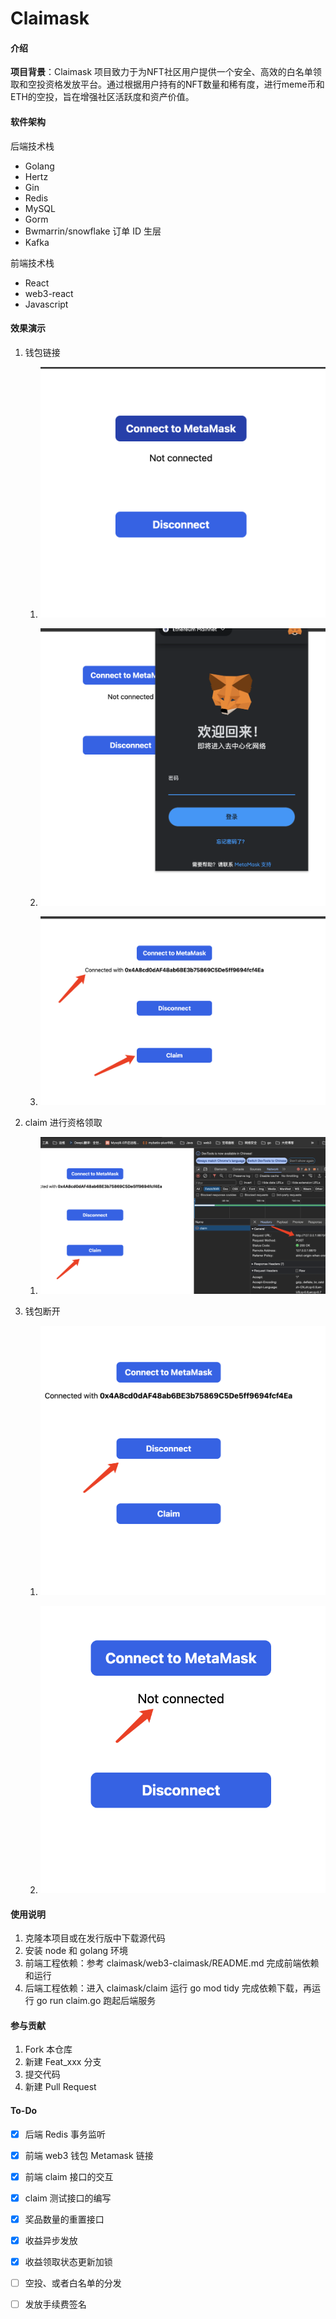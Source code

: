 # Claimask

#### 介绍

**项目背景**：Claimask 项目致力于为NFT社区用户提供一个安全、高效的白名单领取和空投资格发放平台。通过根据用户持有的NFT数量和稀有度，进行meme币和ETH的空投，旨在增强社区活跃度和资产价值。

#### 软件架构

后端技术栈

- Golang
- Hertz
- Gin 
- Redis
- MySQL
- Gorm
- Bwmarrin/snowflake 订单 ID 生层
- Kafka

前端技术栈

- React
- web3-react
- Javascript

#### 效果演示


1. 钱包链接

   1. ![Image text](https://github.com/Orlandoo24/claimask/blob/main/doc/img/image-20240321220345790.png)

   2. ![Image text](https://github.com/Orlandoo24/claimask/blob/main/doc/img/image-20240321220430461.png)

   3. ![Image text](https://github.com/Orlandoo24/claimask/blob/main/doc/img/image-20240321220523373.png) 

2. claim 进行资格领取

   1. ![Image text](https://github.com/Orlandoo24/claimask/blob/main/doc/img/image-20240321220621749.png)

3. 钱包断开

   1. ![Image text](https://github.com/Orlandoo24/claimask/blob/main/doc/img/image-20240321220644503.png)

   2. ![Image text](https://github.com/Orlandoo24/claimask/blob/main/doc/img/image-20240321220723172.png)

      

   

   



#### 使用说明

1.  克隆本项目或在发行版中下载源代码
2.  安装 node 和 golang 环境
3.  前端工程依赖：参考 claimask/web3-claimask/README.md 完成前端依赖和运行 
4.  后端工程依赖：进入 claimask/claim 运行 go mod tidy 完成依赖下载，再运行 go run claim.go 跑起后端服务


#### 参与贡献

1.  Fork 本仓库
2.  新建 Feat_xxx 分支
3.  提交代码
4.  新建 Pull Request

#### To-Do

- [x] 后端 Redis 事务监听

- [x] 前端 web3 钱包 Metamask 链接

- [x] 前端 claim 接口的交互

- [x] claim 测试接口的编写

- [x] 奖品数量的重置接口

- [x] 收益异步发放

- [x] 收益领取状态更新加锁

- [ ] 空投、或者白名单的分发

- [ ] 发放手续费签名

  
